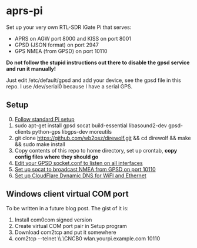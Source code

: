 # aprs-pi

Set up your very own RTL-SDR IGate Pi that serves:
* APRS on AGW port 8000 and KISS on port 8001
* GPSD (JSON format) on port 2947
* GPS NMEA (from GPSD) on port 10110

**Do not follow the stupid instructions out there to disable the gpsd service and run it manually!**

Just edit /etc/default/gpsd and add your device, see the gpsd file in this repo. I use /dev/serial0 because I have a serial GPS.

## Setup
0. [Follow standard Pi setup](https://gist.github.com/T3hUb3rK1tten/806bb851f3de625a835350da3706b2fc)
1. sudo apt-get install gpsd socat build-essential libasound2-dev gpsd-clients python-gps libgps-dev moreutils
2. git clone https://github.com/wb2osz/direwolf.git && cd direwolf && make && sudo make install
3. Copy contents of this repo to home directory, set up crontab, **copy config files where they should go**
4. [Edit your GPSD socket.conf to listen on all interfaces](https://gist.github.com/T3hUb3rK1tten/62834c8ed6b1cf0f3a470410e3651118)
5. [Set up socat to broadcast NMEA from GPSD on port 10110](https://gist.github.com/T3hUb3rK1tten/ab631192d44b57914ab762f5f7d3b71b)
6. [Set up CloudFlare Dynamic DNS for WiFI and Ethernet](https://github.com/T3hUb3rK1tten/ddns-cloudflare)

## Windows client virtual COM port
To be written in a future blog post. The gist of it is:
1. Install com0com signed version
2. Create virtual COM port pair in Setup program
3. Download com2tcp and put it somewhere
4. com2tcp --telnet \\\\.\CNCB0 wlan.yourpi.example.com 10110
